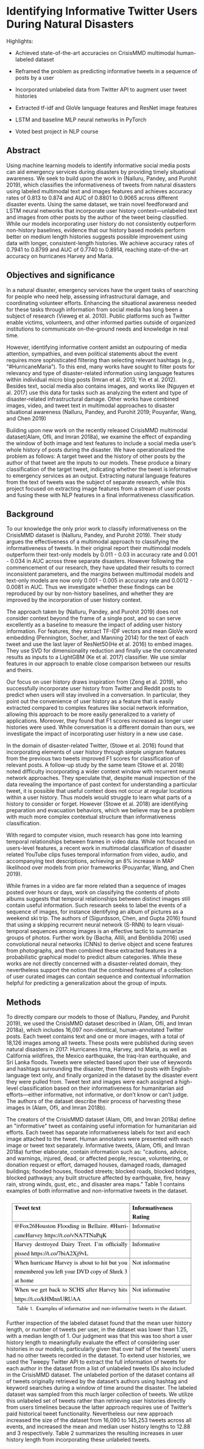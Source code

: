 # Identifying Informative Twitter Users During Natural Disasters

Highlights:

* Achieved state-of-the-art accuracies on CrisisMMD multimodal human-labeled dataset

* Reframed the problem as predicting informative tweets in a sequence of posts by a user

* Incorporated unlabeled data from Twitter API to augment user tweet histories

* Extracted tf-idf and GloVe language features and ResNet image features

* LSTM and baseline MLP neural networks in PyTorch

* Voted best project in NLP course

## Abstract

Using machine learning models to identify informative social media posts can aid emergency services during disasters by providing timely situational awareness. We seek to build upon the work in (Nalluru, Pandey, and Purohit 2019), which classifies the informativeness of tweets from natural disasters using labeled multimodal text and images features and achieves accuracy rates of 0.813 to 0.874 and AUC of 0.8801 to 0.9065 across different disaster events. Using the same dataset, we train novel feedforward and LSTM neural networks that incorporate user history context—unlabeled text and images from other posts by the author of the tweet being classified. While our models incorporating user history do not consistently outperform non-history baselines, evidence that our history based models perform better on medium length histories suggests possible improvement using data with longer, consistent-length histories. We achieve accuracy rates of 0.7941 to 0.8799 and AUC of 0.7740 to 0.8914, reaching state-of-the-art accuracy on hurricanes Harvey and Maria.

## Objectives and significance 

In a natural disaster, emergency services have the urgent tasks of searching for people who need help, assessing infrastructural damage, and coordinating volunteer efforts. Enhancing the situational awareness needed for these tasks through information from social media has long been a subject of research (Vieweg et al. 2010). Public platforms such as Twitter enable victims, volunteers, and other informed parties outside of organized institutions to communicate on-the-ground needs and knowledge in real time.

However, identifying informative content amidst an outpouring of media attention, sympathies, and even political statements about the event requires more sophisticated filtering than selecting relevant hashtags (e.g., “#HurricaneMaria”). To this end, many works have sought to filter posts for relevancy and type of disaster-related information using language features within individual micro blog posts (Imran et al. 2013; Yin et al. 2012). Besides text, social media also contains images, and works like (Nguyen et al. 2017) use this data for tasks such as analyzing the extent and type of disaster-related infrastructural damage. Other works have combined images, video, and tweet text in multimodal approaches to disaster situational awareness (Nalluru, Pandey, and Purohit 2019; Pouyanfar, Wang, and Chen 2019)

Building upon new work on the recently released CrisisMMD multimodal dataset(Alam, Ofli, and Imran 2018a), we examine the effect of expanding the window of both image and text features to include a social media user’s whole history of posts during the disaster. We have operationalized the problem as follows: A target tweet and the history of other posts by the author of that tweet are the inputs to our models. These produce a binary classification of the target tweet, indicating whether the tweet is informative to emergency services as an output. Extracting natural language features from the text of tweets was the subject of separate research, while this project focused on extracting image features from a stream of user posts and fusing these with NLP features in a final informativeness classification.

## Background

To our knowledge the only prior work to classify informativeness on the CrisisMMD dataset is (Nalluru, Pandey, and Purohit 2019). Their study argues the effectiveness of a multimodal approach to classifying the informativeness of tweets. In their original report their multimodal models outperform their text-only models by 0.011 - 0.03 in accuracy rate and 0.001 - 0.034 in AUC across three separate disasters. However following the commencement of our research, they have updated their results to correct inconsistent parameters, and the margins between multimodal models and text-only models are now only 0.001 - 0.005 in accuracy rate and 0.0012 - 0.0081 in AUC. Thus we investigate whether these findings can be reproduced by our by non-history baselines, and whether they are improved by the incorporation of user history context.

The approach taken by (Nalluru, Pandey, and Purohit 2019) does not consider context beyond the frame of a single post, and so can serve excellently as a baseline to measure the impact of adding user history information. For features, they extract TF-IDF vectors and mean GloVe word embedding (Pennington, Socher, and Manning 2014) for the text of each tweet and use the last layer of ResNet50(He et al. 2016) to embed images. They use SVD for dimensionality reduction and finally use the concatenated results as inputs to a LightGBM (Ke et al. 2017) classifier. We use similar features in our approach to enable close comparison between our results and theirs.

Our focus on user history draws inspiration from (Zeng et al. 2019), who successfully incorporate user history from Twitter and Reddit posts to predict when users will stay involved in a conversation. In particular, they point out the convenience of user history as a feature that is easily extracted compared to complex features like social network information, allowing this approach to be more easily generalized to a variety of applications. Moreover, they found that F1 scores increased as longer user histories were used. While conversation is a different domain than ours, we investigate the impact of incorporating user history in a new use case.

In the domain of disaster-related Twitter, (Stowe et al. 2016) found that incorporating elements of user history through simple unigram features from the previous two tweets improved F1 scores for classification of relevant posts. A follow-up study by the same team (Stowe et al. 2018) noted difficulty incorporating a wider context window with recurrent neural network approaches. They speculate that, despite manual inspection of the data revealing the importance of past context for understanding a particular tweet, it is possible that useful context does not occur at regular locations within a user history. Thus models would struggle to learn what parts of a history to consider or forget. However (Stowe et al. 2018) are identifying preparation and evacuation behaviors, which we believe may be a problem with much more complex contextual structure than informativeness classification.

With regard to computer vision, much research has gone into learning temporal relationships between frames in video data. While not focused on users-level features, a recent work in multimodal classification of disaster related YouTube clips fuses temporal information from video, audio, and accompanying text descriptions, achieving an 8% increase in MAP likelihood over models from prior frameworks (Pouyanfar, Wang, and Chen 2019).

While frames in a video are far more related than a sequence of images posted over hours or days, work on classifying the contents of photo albums suggests that temporal relationships between distinct images still contain useful information. Such research seeks to label the events of a sequence of images, for instance identifying an album of pictures as a weekend ski trip. The authors of (Sigurdsson, Chen, and Gupta 2016) found that using a skipping recurrent neural network (S-RNN) to learn visual-temporal sequences among images is an effective tactic to summarize groups of photos. Further work by (Bacha, Allili, and Benblidia 2016) used convolutional neural networks (CNNs) to derive object and scene features from photographs, and then combined these extracted features in a probabilistic graphical model to predict album categories. While these works are not directly concerned with a disaster-related domain, they nevertheless support the notion that the combined features of a collection of user curated images can contain sequence and contextual information helpful for predicting a generalization about the group of inputs.

## Methods

To directly compare our models to those of (Nalluru, Pandey, and Purohit 2019), we used the CrisisMMD dataset described in (Alam, Ofli, and Imran 2018a), which includes 16,097 non-identical, human-annotated Twitter posts. Each tweet contains text and one or more images, with a total of 18,126 images among all tweets. These posts were published during seven natural disasters in 2017: Hurricanes Irma, Harvey, and Maria, as well as California wildfires, the Mexico earthquake, the Iraq-Iran earthquake, and Sri Lanka floods. Tweets were selected based upon their use of keywords and hashtags surrounding the disaster, then filtered to posts with English-language text only, and finally organized in the dataset by the disaster event they were pulled from. Tweet text and images were each assigned a high-level classification based on their informativeness for humanitarian aid efforts—either informative, not informative, or don’t know or can’t judge. The authors of the dataset describe their process of harvesting these images in (Alam, Ofli, and Imran 2018b).

The creators of the CrisisMMD dataset (Alam, Ofli, and Imran 2018a) define an "informative" tweet as containing useful information for humanitarian aid efforts. Each tweet has separate informativeness labels for text and each image attached to the tweet. Human annotators were presented with each image or tweet text separately. Informative tweets, (Alam, Ofli, and Imran 2018a) further elaborate, contain information such as: "cautions, advice, and warnings, injured, dead, or affected people, rescue, volunteering, or donation request or effort, damaged houses, damaged roads, damaged buildings; flooded houses, flooded streets; blocked roads, blocked bridges, blocked pathways; any built structure affected by earthquake, fire, heavy rain, strong winds, gust, etc., and disaster area maps." Table 1 contains examples of both informative and non-informative tweets in the dataset.

![alt text](readme_images/table1.png)

Further inspection of the labeled dataset found that the mean user history length, or number of tweets per user, in the dataset was lower than 1.25, with a median length of 1. Our judgment was that this was too short a user history length to meaningfully evaluate the effect of considering user histories in our models, particularly given that over half of the tweets’ users had no other tweets recorded in the dataset. To extend user histories, we used the Tweepy Twitter API to extract the full information of tweets for each author in the dataset from a list of unlabeled tweets IDs also included in the CrisisMMD dataset. The unlabeled portion of the dataset contains all of tweets originally retrieved by the dataset’s authors using hashtag and keyword searches during a window of time around the disaster. The labeled dataset was sampled from this much larger collection of tweets. We utilize this unlabeled set of tweets rather than retrieving user histories directly from users timelines because the latter approach requires use of Twitter’s paid historical tweet functionality. Nevertheless our new approach increased the size of the dataset from 16,090 to 145,253 tweets across all events, and increased the mean and median user history lengths to 12.88 and 3 respectively. Table 2 summarizes the resulting increases in user history length from incorporating these unlabeled tweets.

